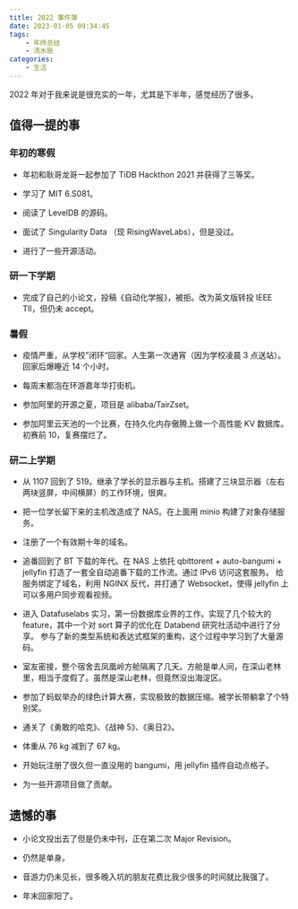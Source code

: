 ```yaml
---
title: 2022 事件簿
date: 2023-01-05 09:34:45
tags: 
    - 年终总结
    - 流水账
categories: 
    - 生活
---
```


2022 年对于我来说是很充实的一年，尤其是下半年，感觉经历了很多。

<!-- more -->

## 值得一提的事

### 年初的寒假

- 年初和耿哥龙哥一起参加了 TiDB Hackthon 2021 并获得了三等奖。

- 学习了 MIT 6.S081。

- 阅读了 LevelDB 的源码。

- 面试了 Singularity Data （现 RisingWaveLabs），但是没过。

- 进行了一些开源活动。

### 研一下学期

- 完成了自己的小论文，投稿《自动化学报》，被拒。改为英文版转投 IEEE TII，但仍未 accept。

### 暑假

- 疫情严重，从学校”闭环“回家。人生第一次通宵（因为学校凌晨 3 点送站）。回家后爆睡近 14 个小时。

- 每周末都泡在环游嘉年华打街机。

- 参加阿里的开源之夏，项目是 alibaba/TairZset。

- 参加阿里云天池的一个比赛，在持久化内存傲腾上做一个高性能 KV 数据库。初赛前 10，复赛摆烂了。

### 研二上学期

- 从 1107 回到了 519。继承了学长的显示器与主机。搭建了三块显示器（左右两块竖屏，中间横屏）的工作环境，很爽。

- 把一位学长留下来的主机改造成了 NAS。在上面用 minio 构建了对象存储服务。

- 注册了一个有效期十年的域名。

- 追番回到了 BT 下载的年代。在 NAS 上依托 qbittorent + auto-bangumi + jellyfin 打造了一套全自动追番下载的工作流。通过 IPv6 访问这套服务。
给服务绑定了域名，利用 NGINX 反代，并打通了 Websocket，使得 jellyfin 上可以多用户同步观看视频。

- 进入 Datafuselabs 实习，第一份数据库业界的工作。实现了几个较大的 feature，其中一个对 sort 算子的优化在 Databend 研究社活动中进行了分享。
参与了新的类型系统和表达式框架的重构，这个过程中学习到了大量源码。

- 室友密接，整个宿舍去凤凰岭方舱隔离了几天。方舱是单人间，在深山老林里，相当于度假了。虽然是深山老林，但竟然没出海淀区。

- 参加了蚂蚁举办的绿色计算大赛，实现极致的数据压缩。被学长带躺拿了个特别奖。

- 通关了《勇敢的哈克》、《战神 5》、《奥日2》。

- 体重从 76 kg 减到了 67 kg。

- 开始玩注册了很久但一直没用的 bangumi，用 jellyfin 插件自动点格子。

- 为一些开源项目做了贡献。

## 遗憾的事

- 小论文投出去了但是仍未中刊，正在第二次 Major Revision。

- 仍然是单身。

- 音游力仍未见长，很多晚入坑的朋友花费比我少很多的时间就比我强了。

- 年末回家阳了。
